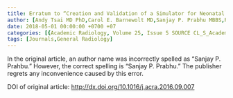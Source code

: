 ```yaml
---
title: Erratum to “Creation and Validation of a Simulator for Neonatal Brain Ultrasonography: A Pilot Study”
author: [Andy Tsai MD PhD,Carol E. Barnewolt MD,Sanjay P. Prabhu MBBS,Reimi Yonekura MS,Andrew Hosmer MET,Noah E. Schulz MS,Peter H. Weinstock MD PhD]
date: 2018-05-01 00:00:00 +0700 +07
categories: [{Academic Radiology, Volume 25, Issue 5 SOURCE CL_S_AcademicRadiologyVolume25Issue5 1}]
tags: [Journals,General Radiology]
---
```

In the original article, an author name was incorrectly spelled as “Sanjay P. Prahbu.” However, the correct spelling is “Sanjay P. Prabhu.” The publisher regrets any inconvenience caused by this error.

DOI of original article:  http://dx.doi.org/10.1016/j.acra.2016.09.007